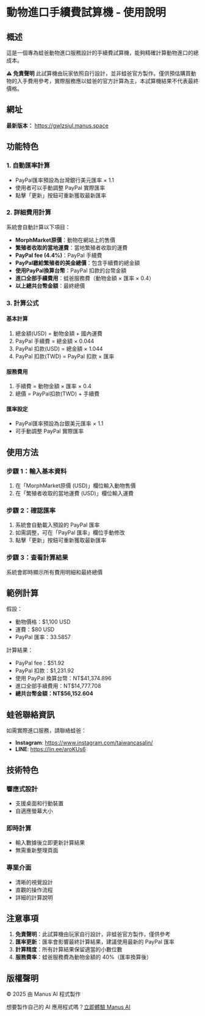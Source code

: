 # 動物進口手續費試算機 - 使用說明

## 概述
這是一個專為蛙爸動物進口服務設計的手續費試算機，能夠精確計算動物進口的總成本。

**⚠️ 免責聲明**
此試算機由玩家依照自行設計，並非蛙爸官方製作。僅供預估購買動物的入手費用參考，實際服務應以蛙爸的官方計算為主，本試算機結果不代表最終價格。

## 網址
**最新版本：** https://gwlzsjul.manus.space

## 功能特色

### 1. 自動匯率計算
- PayPal匯率預設為台灣銀行美元匯率 × 1.1
- 使用者可以手動調整 PayPal 實際匯率
- 點擊「更新」按鈕可重新獲取最新匯率

### 2. 詳細費用計算
系統會自動計算以下項目：
- **MorphMarket原價**：動物在網站上的售價
- **繁殖者收取的當地運費**：當地繁殖者收取的運費
- **PayPal fee (4.4%)**：PayPal 手續費
- **PayPal繳給繁殖者的美金總價**：包含手續費的總金額
- **使用PayPal換算台幣**：PayPal 扣款的台幣金額
- **進口全部手續費用**：蛙爸服務費（動物金額 × 匯率 × 0.4）
- **以上總共台幣金額**：最終總價

### 3. 計算公式

#### 基本計算
1. 總金額(USD) = 動物金額 + 國內運費
2. PayPal 手續費 = 總金額 × 0.044
3. PayPal 扣款(USD) = 總金額 × 1.044
4. PayPal 扣款(TWD) = PayPal 扣款 × 匯率

#### 服務費用
1. 手續費 = 動物金額 × 匯率 × 0.4
2. 總價 = PayPal扣款(TWD) + 手續費

#### 匯率設定
- PayPal匯率預設為台銀美元匯率 × 1.1
- 可手動調整 PayPal 實際匯率

## 使用方法

### 步驟 1：輸入基本資料
1. 在「MorphMarket原價 (USD)」欄位輸入動物售價
2. 在「繁殖者收取的當地運費 (USD)」欄位輸入運費

### 步驟 2：確認匯率
1. 系統會自動載入預設的 PayPal 匯率
2. 如需調整，可在「PayPal 匯率」欄位手動修改
3. 點擊「更新」按鈕可重新獲取最新匯率

### 步驟 3：查看計算結果
系統會即時顯示所有費用明細和最終總價

## 範例計算

假設：
- 動物價格：$1,100 USD
- 運費：$80 USD
- PayPal 匯率：33.5857

計算結果：
- PayPal fee：$51.92
- PayPal 扣款：$1,231.92
- 使用 PayPal 換算台幣：NT$41,374.896
- 進口全部手續費用：NT$14,777.708
- **總共台幣金額：NT$56,152.604**

## 蛙爸聯絡資訊

如需實際進口服務，請聯絡蛙爸：

- **Instagram**: https://www.instagram.com/taiwancasalin/
- **LINE**: https://lin.ee/aroKUs6

## 技術特色

### 響應式設計
- 支援桌面和行動裝置
- 自適應螢幕大小

### 即時計算
- 輸入數據後立即更新計算結果
- 無需重新整理頁面

### 專業介面
- 清晰的視覺設計
- 直觀的操作流程
- 詳細的計算說明

## 注意事項

1. **免責聲明**：此試算機由玩家自行設計，非蛙爸官方製作，僅供參考
2. **匯率更新**：匯率會影響最終計算結果，建議使用最新的 PayPal 匯率
3. **計算精度**：所有計算結果保留適當的小數位數
4. **服務費率**：蛙爸服務費為動物金額的 40%（匯率換算後）

## 版權聲明

© 2025 由 Manus AI 程式製作

想要製作自己的 AI 應用程式嗎？[立即體驗 Manus AI](https://manus.im/invitation/WYNW1DHRMGAGT)
